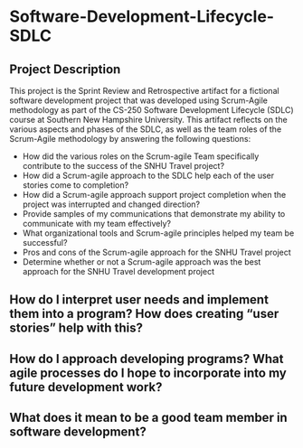 # Software-Development-Lifecycle-SDLC

## Project Description
This project is the Sprint Review and Retrospective artifact for a fictional software development project that was developed using Scrum-Agile methodology as part of the CS-250 Software Development Lifecycle (SDLC) course at Southern New Hampshire University. This artifact reflects on the various aspects and phases of the SDLC, as well as the team roles of the Scrum-Agile methodology by answering the following questions:

* How did the various roles on the Scrum-agile Team specifically contribute to the success of the SNHU Travel project?
* How did a Scrum-agile approach to the SDLC help each of the user stories come to completion?
* How did a Scrum-agile approach support project completion when the project was interrupted and changed direction?
* Provide samples of my communications that demonstrate my ability to communicate with my team effectively?
* What organizational tools and Scrum-agile principles helped my team be successful?
* Pros and cons of the Scrum-agile approach for the SNHU Travel project
* Determine whether or not a Scrum-agile approach was the best approach for the SNHU Travel development project

## How do I interpret user needs and implement them into a program? How does creating “user stories” help with this?

## How do I approach developing programs? What agile processes do I hope to incorporate into my future development work?

## What does it mean to be a good team member in software development?
